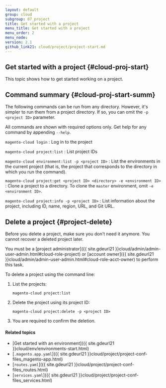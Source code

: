 ```yaml
---
layout: default
group: cloud
subgroup: 07_project
title: Get started with a project
menu_title: Get started with a project
menu_order: 2
menu_node: 
version: 2.1
github_link21: cloud/project/project-start.md
---
```


## Get started with a project {#cloud-proj-start}
This topic shows how to get started working on a project.

## Command summary {#cloud-proj-start-summ}
The following commands can be run from any directory. However, it's simpler to run them from a project directory. If so, you can omit the `-p <project ID>` parameter.

All commands are shown with required options only. Get help for any command by appending `--help`.

`magento-cloud login`
:	Log in to the project

`magento-cloud project:list`
:	List project IDs

`magento-cloud environment:list -p <project ID>`
:	List the environments in the current project (that is, the project that corresponds to the directory in which you run the command).

`magento-cloud project:get <project ID> <directory> -e <environment ID>`
:	Clone a project to a directory. To clone the `master` environment, omit `-e <environment ID>`.

`magento-cloud project:info -p <project ID>`
:	List information about the project, including ID, name, region, URL, and Git URL.

## Delete a project {#project-delete}
Before you delete a project, make sure you don't need it anymore. You cannot recover a deleted project later.

You must be a [project administrator]({{ site.gdeurl21 }}cloud/admin/admin-user-admin.html#cloud-role-project) or [account owner]({{ site.gdeurl21 }}cloud/admin/admin-user-admin.html#cloud-role-acct-owner) to perform this task.

To delete a project using the command line:

1.	List the projects:

		magento-cloud project:list
2.	Delete the project using its project ID:

		magento-cloud project:delete -p <project ID>
3.	You are required to confirm the deletion.
	
#### Related topics
*	[Get started with an environment]({{ site.gdeurl21 }}cloud/env/environments-start.html)
*	[`.magento.app.yaml`]({{ site.gdeurl21 }}cloud/project/project-conf-files_magento-app.html)
*	[`routes.yaml`]({{ site.gdeurl21 }}cloud/project/project-conf-files_routes.html)
*	[`services.yaml`]({{ site.gdeurl21 }}cloud/project/project-conf-files_services.html)

